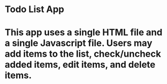 <h1>Todo List App<h1>

This app uses a single HTML file and a single Javascript file.  Users may add items to the list, check/uncheck added items, edit items, and delete items.

